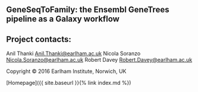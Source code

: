 ---
---

## GeneSeqToFamily: the Ensembl GeneTrees pipeline as a Galaxy workflow 

## Project contacts:

Anil Thanki Anil.Thanki@earlham.ac.uk
Nicola Soranzo Nicola.Soranzo@earlham.ac.uk
Robert Davey Robert.Davey@earlham.ac.uk


Copyright © 2016 Earlham Institute, Norwich, UK

[Homepage]({{ site.baseurl }}{% link index.md %})
